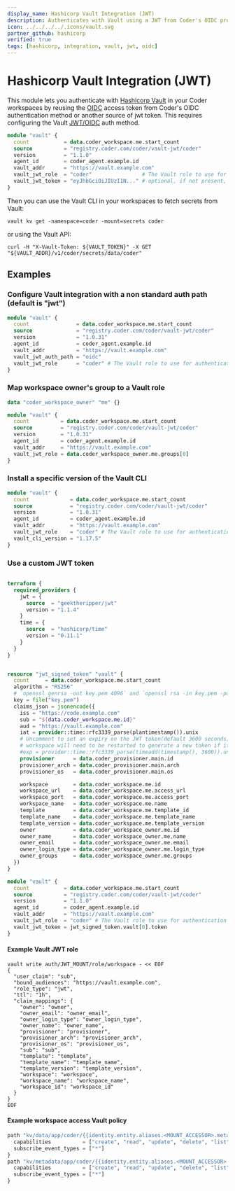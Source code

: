 ```yaml
---
display_name: Hashicorp Vault Integration (JWT)
description: Authenticates with Vault using a JWT from Coder's OIDC provider
icon: ../../../../.icons/vault.svg
partner_github: hashicorp
verified: true
tags: [hashicorp, integration, vault, jwt, oidc]
---
```


# Hashicorp Vault Integration (JWT)

This module lets you authenticate with [Hashicorp Vault](https://www.vaultproject.io/) in your Coder workspaces by reusing the [OIDC](https://coder.com/docs/admin/users/oidc-auth) access token from Coder's OIDC authentication method or another source of jwt token. This requires configuring the Vault [JWT/OIDC](https://developer.hashicorp.com/vault/docs/auth/jwt#configuration) auth method.

```tf
module "vault" {
  count           = data.coder_workspace.me.start_count
  source          = "registry.coder.com/coder/vault-jwt/coder"
  version         = "1.1.0"
  agent_id        = coder_agent.example.id
  vault_addr      = "https://vault.example.com"
  vault_jwt_role  = "coder"                # The Vault role to use for authentication
  vault_jwt_token = "eyJhbGciOiJIUzI1N..." # optional, if not present, defaults to user's oidc authentication token
}
```

Then you can use the Vault CLI in your workspaces to fetch secrets from Vault:

```shell
vault kv get -namespace=coder -mount=secrets coder
```

or using the Vault API:

```shell
curl -H "X-Vault-Token: ${VAULT_TOKEN}" -X GET "${VAULT_ADDR}/v1/coder/secrets/data/coder"
```

## Examples

### Configure Vault integration with a non standard auth path (default is "jwt")

```tf
module "vault" {
  count               = data.coder_workspace.me.start_count
  source              = "registry.coder.com/coder/vault-jwt/coder"
  version             = "1.0.31"
  agent_id            = coder_agent.example.id
  vault_addr          = "https://vault.example.com"
  vault_jwt_auth_path = "oidc"
  vault_jwt_role      = "coder" # The Vault role to use for authentication
}
```

### Map workspace owner's group to a Vault role

```tf
data "coder_workspace_owner" "me" {}

module "vault" {
  count          = data.coder_workspace.me.start_count
  source         = "registry.coder.com/coder/vault-jwt/coder"
  version        = "1.0.31"
  agent_id       = coder_agent.example.id
  vault_addr     = "https://vault.example.com"
  vault_jwt_role = data.coder_workspace_owner.me.groups[0]
}
```

### Install a specific version of the Vault CLI

```tf
module "vault" {
  count             = data.coder_workspace.me.start_count
  source            = "registry.coder.com/coder/vault-jwt/coder"
  version           = "1.0.31"
  agent_id          = coder_agent.example.id
  vault_addr        = "https://vault.example.com"
  vault_jwt_role    = "coder" # The Vault role to use for authentication
  vault_cli_version = "1.17.5"
}
```

### Use a custom JWT token

```tf

terraform {
  required_providers {
    jwt = {
      source  = "geektheripper/jwt"
      version = "1.1.4"
    }
    time = {
      source  = "hashicorp/time"
      version = "0.11.1"
    }
  }
}


resource "jwt_signed_token" "vault" {
  count     = data.coder_workspace.me.start_count
  algorithm = "RS256"
  # `openssl genrsa -out key.pem 4096` and `openssl rsa -in key.pem -pubout > pub.pem` to generate keys
  key = file("key.pem")
  claims_json = jsonencode({
    iss = "https://code.example.com"
    sub = "${data.coder_workspace.me.id}"
    aud = "https://vault.example.com"
    iat = provider::time::rfc3339_parse(plantimestamp()).unix
    # Uncomment to set an expiry on the JWT token(default 3600 seconds).
    # workspace will need to be restarted to generate a new token if it expires
    #exp = provider::time::rfc3339_parse(timeadd(timestamp(), 3600)).unix    agent            = coder_agent.main.id
    provisioner      = data.coder_provisioner.main.id
    provisioner_arch = data.coder_provisioner.main.arch
    provisioner_os   = data.coder_provisioner.main.os

    workspace        = data.coder_workspace.me.id
    workspace_url    = data.coder_workspace.me.access_url
    workspace_port   = data.coder_workspace.me.access_port
    workspace_name   = data.coder_workspace.me.name
    template         = data.coder_workspace.me.template_id
    template_name    = data.coder_workspace.me.template_name
    template_version = data.coder_workspace.me.template_version
    owner            = data.coder_workspace_owner.me.id
    owner_name       = data.coder_workspace_owner.me.name
    owner_email      = data.coder_workspace_owner.me.email
    owner_login_type = data.coder_workspace_owner.me.login_type
    owner_groups     = data.coder_workspace_owner.me.groups
  })
}

module "vault" {
  count           = data.coder_workspace.me.start_count
  source          = "registry.coder.com/coder/vault-jwt/coder"
  version         = "1.1.0"
  agent_id        = coder_agent.example.id
  vault_addr      = "https://vault.example.com"
  vault_jwt_role  = "coder" # The Vault role to use for authentication
  vault_jwt_token = jwt_signed_token.vault[0].token
}
```

#### Example Vault JWT role

```shell
vault write auth/JWT_MOUNT/role/workspace - << EOF
{
  "user_claim": "sub",
  "bound_audiences": "https://vault.example.com",
  "role_type": "jwt",
  "ttl": "1h",
  "claim_mappings": {
    "owner": "owner",
    "owner_email": "owner_email",
    "owner_login_type": "owner_login_type",
    "owner_name": "owner_name",
    "provisioner": "provisioner",
    "provisioner_arch": "provisioner_arch",
    "provisioner_os": "provisioner_os",
    "sub": "sub",
    "template": "template",
    "template_name": "template_name",
    "template_version": "template_version",
    "workspace": "workspace",
    "workspace_name": "workspace_name",
    "workspace_id": "workspace_id"
  }
}
EOF
```

#### Example workspace access Vault policy

```tf
path "kv/data/app/coder/{{identity.entity.aliases.<MOUNT_ACCESSOR>.metadata.owner_name}}/{{identity.entity.aliases.<MOUNT_ACCESSOR>.metadata.workspace_name}}" {
  capabilities          = ["create", "read", "update", "delete", "list", "subscribe"]
  subscribe_event_types = ["*"]
}
path "kv/metadata/app/coder/{{identity.entity.aliases.<MOUNT_ACCESSOR>.metadata.owner_name}}/{{identity.entity.aliases.<MOUNT_ACCESSOR>.metadata.workspace_name}}" {
  capabilities          = ["create", "read", "update", "delete", "list", "subscribe"]
  subscribe_event_types = ["*"]
}
```
